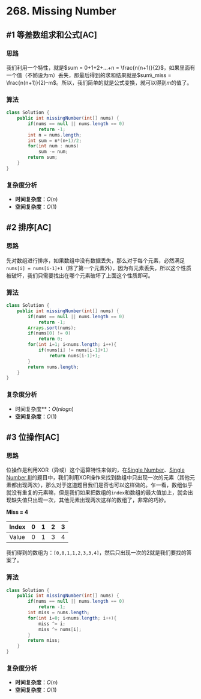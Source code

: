 # 268. Missing Number

## #1 等差数组求和公式[AC]

### 思路

我们利用一个特性，就是$sum = 0+1+2+…+n = \frac{n(n+1)}{2}$，如果里面有一个值（不妨设为m）丢失，那最后得到的求和结果就是$sum\_miss = \frac{n(n+1)}{2}-m$。所以，我们简单的就是公式变换，就可以得到$m$的值了。

### 算法

```java
class Solution {
    public int missingNumber(int[] nums) {
        if(nums == null || nums.length == 0)
            return -1;
        int n = nums.length;
        int sum = n*(n+1)/2;
        for(int num : nums)
            sum -= num;
        return sum;
    }
}
```

### 复杂度分析

- **时间复杂度**：$O(n)$
- **空间复杂度**：$O(1)$

## #2 排序[AC]

### 思路

先对数组进行排序，如果数组中没有数据丢失，那么对于每个元素，必然满足`nums[i] = nums[i-1]+1`（除了第一个元素外），因为有元素丢失，所以这个性质被破坏，我们只需要找出在哪个元素破坏了上面这个性质即可。

### 算法

```java
class Solution {
    public int missingNumber(int[] nums) {
        if(nums == null || nums.length == 0)
            return -1;
        Arrays.sort(nums);
        if(nums[0] != 0)
            return 0;
        for(int i=1; i<nums.length; i++){
            if(nums[i] != nums[i-1]+1)
                return nums[i-1]+1;
        }
        return nums.length;
    }
}
```

### 复杂度分析

- 时间复杂度**：$O(nlogn)$
- **空间复杂度**：$O(1)$

## #3 位操作[AC]

### 思路

位操作是利用XOR（异或）这个运算特性来做的，在[Single Number](https://leetcode.com/problems/single-number)、[Single Number III](https://leetcode.com/problems/single-number-iii)的题目中，我们利用XOR操作来找到数组中只出现一次的元素（其他元素都出现两次），那么对于这道题目我们是否也可以这样做的。乍一看，数组似乎就没有重复的元素嘛，但是我们如果把数组的`index`和数组的最大值加上，就会出现缺失值只出现一次，其他元素出现两次这样的数组了，非常的巧妙。

**Miss = 4**

| Index | 0    | 1    | 2    | 3    |
| ----- | ---- | ---- | ---- | ---- |
| Value | 0    | 1    | 3    | 4    |

我们得到的数组为：`[0,0,1,1,2,3,3,4]`，然后只出现一次的2就是我们要找的答案了。

### 算法

```java
class Solution {
    public int missingNumber(int[] nums) {
        if(nums == null || nums.length == 0)
            return -1;
        int miss = nums.length;
        for(int i=0; i<nums.length; i++){
            miss ^= i;
            miss ^= nums[i];
        }
        return miss;
    }
}
```

### 复杂度分析

- **时间复杂度**：$O(n)$
- **空间复杂度**：$O(1)$

